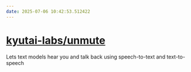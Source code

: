 ```yaml
---
date: 2025-07-06 10:42:53.512422
---
```


# [kyutai-labs/unmute](https://github.com/kyutai-labs/unmute)

Lets text models hear you and talk back using speech-to-text and text-to-speech